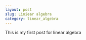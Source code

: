 ```yaml
---
layout: post
slug: Liniear algebra
category: linear_algebra
---
```

This is my first post for linear algebra